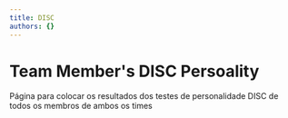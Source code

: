 ```yaml
---
title: DISC
authors: {}
---
```


# Team Member's DISC Persoality

Página para colocar os resultados dos testes de personalidade DISC de todos os membros de ambos os times
